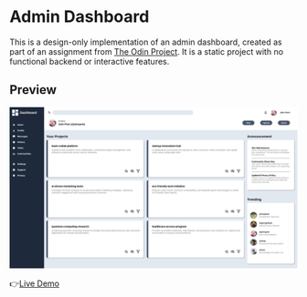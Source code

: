 # Admin Dashboard

This is a design-only implementation of an admin dashboard, created as part of an assignment from [The Odin Project](https://www.theodinproject.com/lessons/node-path-intermediate-html-and-css-admin-dashboard).
It is a static project with no functional backend or interactive features.

## Preview

![preview](images/preview.png)

👉[Live Demo](https://solid-000.github.io/project-admin-dashboard/)
